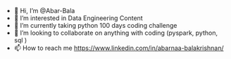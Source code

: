 - 👋 Hi, I’m @Abar-Bala
- 👀 I’m interested in Data Engineering Content
- 🌱 I’m currently taking python 100 days coding challenge 
- 💞️ I’m looking to collaborate on anything with coding (pyspark, python, sql )
- 📫 How to reach me https://www.linkedin.com/in/abarnaa-balakrishnan/

<!---
Abar-Bala/Abar-Bala is a ✨ special ✨ repository because its `README.md` (this file) appears on your GitHub profile.
You can click the Preview link to take a look at your changes.
--->
